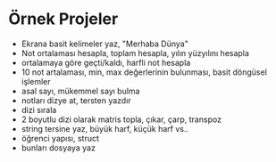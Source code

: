 # Örnek Projeler
* Ekrana basit kelimeler yaz, "Merhaba Dünya"
* Not ortalaması hesapla, toplam hesapla, yılın yüzyılını hesapla
* ortalamaya göre geçti/kaldı, harfli not hesapla
* 10 not artalaması, min, max değerlerinin bulunması, basit döngüsel işlemler
* asal sayı, mükemmel sayı bulma
* notları dizye at, tersten yazdır
* dizi sırala
* 2 boyutlu dizi olarak matris topla, çıkar, çarp, transpoz
* string tersine yaz, büyük harf, küçük harf vs..
* öğrenci yapısı, struct
* bunları dosyaya yaz

